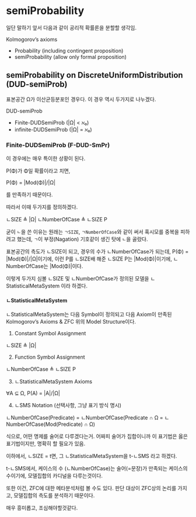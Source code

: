 # semiProbability

일단 말하기 앞서 다음과 같이 공리적 확률론을 분할할 생각임.

Kolmogorov’s axioms
 - Probability (including contingent proposition)
 - semiProbability (allow only formal proposition)

## semiProbability on DiscreteUniformDistribution (DUD-semiProb)

표본공간 Ω가 이산균등분포인 경우다.
이 경우 역시 두가지로 나누겠다.

DUD-semiProb
 - Finite-DUDSemiProb (|Ω| < ℵ₀)
 - infinite-DUDSemiProb (|Ω| = ℵ₀)

### Finite-DUDSemiProb (F-DUD-SmPr)

이 경우에는 매우 특이한 상황이 된다.

P(Φ)가 Φ일 확률이라고 치면,

P(Φ) = |Mod(Φ)|/|Ω|

를 만족하기 때문이다.

따라서 이때 두가지를 정의하겠다.

ㄴSIZE ≜ |Ω|
ㄴNumberOfCase ≜ ㄴSIZE P

굳이 `ㄴ`을 쓴 이유는 원래는 `ㄱSIZE`, `ㄱNumberOfCase`와 같이 써서 혹시모를 중복을 피하려고 했는데, `ㄱ`이 부정(Nagation) 기호같이 생긴 탓에 `ㄴ`을 골랐다.

표본공간의 측도가 ㄴSIZE이 되고, 경우의 수가 ㄴNumberOfCase가 되는데, P(Φ) = |Mod(Φ)|/|Ω|이기에,
이런 P를 ㄴSIZE배 해준 ㄴSIZE P는  |Mod(Φ)|이기에, ㄴNumberOfCase는 |Mod(Φ)|이다.

이렇게 두가지 심볼 ㄴSIZE 및 ㄴNumberOfCase가 정의된 모델을 ㄴStatisticalMetaSystem 이라 하겠다.

#### ㄴStatisticalMetaSystem

ㄴStatisticalMetaSystem는 다음 Symbol이 정의되고 다음 Axiom이 만족된 Kolmogorov’s Axioms & ZFC 위의 Model Structure이다.

1. Constant Symbol Assignment

ㄴSIZE ≜ |Ω|

2. Function Symbol Assignment

ㄴNumberOfCase ≜ ㄴSIZE P

3. ㄴStatisticalMetaSystem Axioms

∀A ⊆ Ω, P(A) = |A|/|Ω|

4. ㄴSMS Notation (선택사항, 그냥 표기 방식 명시)

ㄴNumberOfCase(Predicate)
 = ㄴNumberOfCase(Predicate ∩ Ω
 = ㄴNumberOfCase(Mod(Predicate) ∩ Ω)

식으로, 어떤 명제를 술어로 다루겠다는거. 어짜피 술어가 집합이니까 이 표기법은 옳은 표기법이지만, 명확히 할 필요가 있음.

이하에서, ㄴSIZE = t면, 그 ㄴStatisticalMetaSystem을 t-ㄴSMS 라고 하겠다.

t-ㄴSMS에서, 케이스의 수 (ㄴNumberOfCase)는 술어(=문장)가 만족되는 케이스의 수이기에, 모델집합의 카디널을 다루는것이다.

또한 이건, ZFC에 대한 메타분석처럼 볼 수도 있다. 판단 대상이 ZFC상의 논리를 가지고, 모델집합의 측도를 분석하기 때문이다.

매우 흥미롭고, 조심해야할것같다.